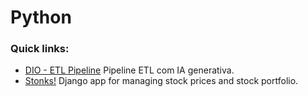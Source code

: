 # Python

### Quick links:
- [DIO - ETL Pipeline](dio_python_ETL_santander.ipynb) Pipeline ETL com IA generativa.
- [Stonks!](https://github.com/surtarso/stonks) Django app for managing stock prices and stock portfolio.
